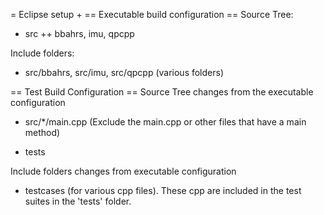 =  Eclipse setup +
== Executable build configuration ==
Source Tree:
+ src
++ bbahrs, imu, qpcpp

Include folders:
+ src/bbahrs, src/imu, src/qpcpp (various folders)

== Test Build Configuration == 
Source Tree changes from the executable configuration
- src/*/main.cpp (Exclude the main.cpp or other files that have a main method)
+ tests

Include folders changes from executable configuration
+ testcases (for various cpp files). These cpp are included in the test suites in the 'tests' folder.

